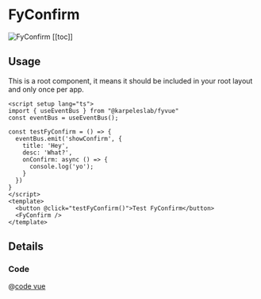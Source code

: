 # FyConfirm
![FyConfirm](/components/FyConfirm.png)
[[toc]]

## Usage

This is a root component, it means it should be included in your root layout and only once per app.

```vue
<script setup lang="ts">
import { useEventBus } from "@karpeleslab/fyvue"
const eventBus = useEventBus();

const testFyConfirm = () => {
  eventBus.emit('showConfirm', {
    title: 'Hey',
    desc: 'What?',
    onConfirm: async () => {
      console.log('yo');
    }
  })
}
</script>
<template>
  <button @click="testFyConfirm()">Test FyConfirm</button>
  <FyConfirm />
</template>

```

## Details

### Code

@[code vue](../../src/components/ui/FyConfirm/FyConfirm.vue)
